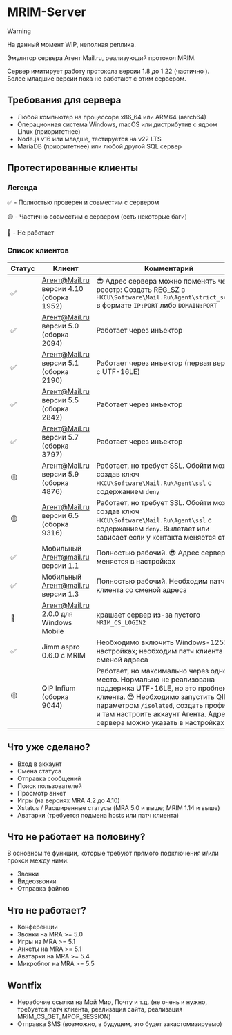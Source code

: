 # MRIM-Server
> [!WARNING]
> На данный момент WIP, неполная реплика.

Эмулятор сервера Агент Mail.ru, реализующий протокол MRIM.

Сервер имитирует работу протокола версии 1.8 до 1.22 (частично ). Более младшие версии пока не работают с этим сервером.

## Требования для сервера

- Любой компьютер на процессоре x86_64 или ARM64 (aarch64)
- Операционная система Windows, macOS или дистрибутив с ядром Linux (приоритетнее)
- Node.js v16 или младше, тестируется на v22 LTS
- MariaDB (приоритетнее) или любой другой SQL сервер

## Протестированные клиенты

### Легенда

✅ - Полностью проверен и совместим с сервером

🟡 - Частично совместим с сервером (есть некоторые баги)

🔴 - Не работает

### Список клиентов

| Статус | Клиент | Комментарий |
| ------ | ------ | ----------- |
| ✅ | Агент@Mail.ru версии 4.10 (сборка 1952) | 😎 Адрес сервера можно поменять через реестр: Создать REG_SZ в `HKCU\Software\Mail.Ru\Agent\strict_server` в формате `IP:PORT` либо `DOMAIN:PORT` |
| ✅ | Агент@Mail.ru версии 5.0 (сборка 2094) | Работает через инъектор |
| ✅ | Агент@Mail.ru версии 5.1 (сборка 2190) | Работает через инъектор (первая версия с UTF-16LE) |
| ✅ | Агент@Mail.ru версии 5.5 (сборка 2842) | Работает через инъектор |
| ✅ | Агент@Mail.ru версии 5.7 (сборка 3797) | Работает через инъектор |
| 🟡 | Агент@Mail.ru версии 5.9 (сборка 4876) | Работает, но требует SSL. Обойти можно создав ключ `HKCU\Software\Mail.Ru\Agent\ssl` с содержанием `deny` |
| 🟡 | Агент@Mail.ru версии 6.5 (сборка 9316) | Работает, но требует SSL. Обойти можно создав ключ `HKCU\Software\Mail.Ru\Agent\ssl` с содержанием `deny`. Вылетает или зависает если у контакта меняется статус |
| ✅ | Мобильный Агент@mail.ru версии 1.1 | Полностью рабочий. 😎 Адрес сервера меняется в настройках |
| ✅ | Мобильный Агент@mail.ru версии 1.3 | Полностью рабочий. Необходим патч клиента со сменой адреса |
| 🔴 | Агент@Mail.ru 2.0.0 для Windows Mobile | крашает сервер из-за пустого `MRIM_CS_LOGIN2` |
| ✅ | Jimm aspro 0.6.0 с MRIM | Необходимо включить Windows-1251 в настройках; необходим патч клиента со сменой адреса |
| 🟡 | QIP Infium (сборка 9044) | Работает, но максимально через одно место. Нормально не реализована поддержка UTF-16LE, но это проблема клиента. 😎 Необходимо запустить QIP в с параметром `/isolated`, создать профиль, и там настроить аккаунт Агента. Адрес сервера можно указать в настройках |

## Что уже сделано?

- Вход в аккаунт
- Смена статуса
- Отправка сообщений
- Поиск пользователей
- Просмотр анкет
- Игры (на версиях MRA 4.2 до 4.10)
- Xstatus / Расширенные статусы (MRA 5.0 и выше; MRIM 1.14 и выше)
- Аватарки (требуется подмена hosts или патч клиента)

## Что не работает на половину?

В основном те функции, которые требуют прямого подключения и/или прокси между ними:

- Звонки
- Видеозвонки
- Отправка файлов

## Что не работает?

- Конференции
- Звонки на MRA >= 5.0
- Игры на MRA >= 5.1
- Анкеты на MRA >= 5.1
- Аватарки на MRA >= 5.4
- Микроблог на MRA >= 5.5

## Wontfix

- Нерабочие ссылки на Мой Мир, Почту и т.д. (не очень и нужно, требуется патч клиента, реализация сайта, реализация MRIM_CS_GET_MPOP_SESSION)
- Отправка SMS (возможно, в будущем, это будет закастомизируемо)
